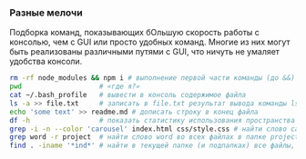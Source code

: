 ### Разные мелочи

Подборка команд, показывающих бОльшую скорость работы с консолью, чем с GUI или просто удобных команд. Многие из них могут быть реализованы различными путями с GUI, что ничуть не умаляет удобства консоли.

```bash
rm -rf node_modules && npm i # выполнение первой части команды (до &&) и, при отсутствии ошибок, второй части (после &&)
pwd                   # «где я?»
cat ~/.bash_profile   # вывести в консоль содержимое файла
ls -a >> file.txt     # записать в file.txt результат вывода команды ls -a
echo 'some text' >> readme.md # дописать строку в конец файла
df -h                 # показать статистику использования пространства на дисках
grep -i -n --color 'carousel' index.html css/style.css # найти слово carousel в двух указанных файлах (с игнором регистра), вывести строки с этим словом и номера строк (искомое слово подсветить)
grep word -r project  # найти слово word во всех файлах в папке project
find . -iname '*ind*' # найти в текущей папке (и подпапках) все файлы, имена которых содержат ind и показать списком
```

